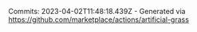 Commits: 2023-04-02T11:48:18.439Z - Generated via https://github.com/marketplace/actions/artificial-grass
<br>
